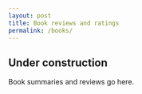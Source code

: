 ```yaml
---
layout: post
title: Book reviews and ratings
permalink: /books/
---
```


## Under construction
Book summaries and reviews go here.
